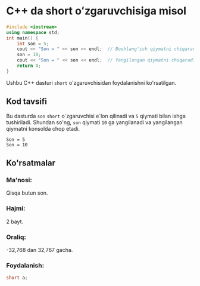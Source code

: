 # C++ da short oʻzgaruvchisiga misol
```cpp
#include <iostream>
using namespace std;
int main() {
    int son = 5;
    cout << "Son = " << son << endl;  // Boshlang'ich qiymatni chiqaradi
    son = 10;
    cout << "Son = " << son << endl;  // Yangilangan qiymatni chiqaradi
    return 0;
}
```
Ushbu C++ dasturi `short` o'zgaruvchisidan foydalanishni ko'rsatilgan.
## Kod tavsifi
Bu dasturda `son` `short` o\`zgaruvchisi e\`lon qilinadi va `5` qiymati bilan ishga tushiriladi.
Shundan so'ng, `son` qiymati `10` ga yangilanadi va yangilangan qiymatni konsolda chop etadi.
```console
Son = 5
Son = 10
```
## Ko'rsatmalar
### Ma'nosi:
Qisqa butun son.
### Hajmi:
2 bayt.
### Oraliq:
-32,768 dan 32,767 gacha.
### Foydalanish:
```cpp
short a;
```
